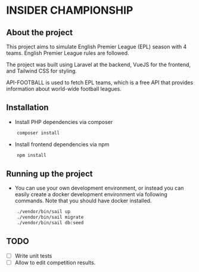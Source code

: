 # INSIDER CHAMPIONSHIP

## About the project

This project aims to simulate English Premier League (EPL) season with 4 teams. English Premier League rules are followed. 

The project was built using Laravel at the backend, VueJS for the frontend, and Tailwind CSS for styling.

API-FOOTBALL is used to fetch EPL teams, which is a free API that provides information about world-wide football leagues.
## Installation

- Install PHP dependencies via composer
```bash
    composer install
```
- Install frontend dependencies via npm
```bash
    npm install
```
## Running up the project

- You can use your own development environment, or instead you can easily create a docker development environment via following commands. Note that you should have docker installed.
```bash
    ./vendor/bin/sail up
    ./vendor/bin/sail migrate
    ./vendor/bin/sail db:seed
```

## TODO
- [ ] Write unit tests 
- [ ] Allow to edit competition results.
